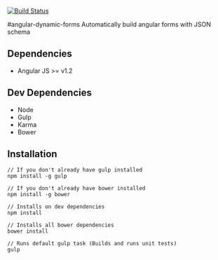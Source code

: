 [![Build Status](https://travis-ci.org/wbreza/angular-dynamic-forms.svg)](https://travis-ci.org/wbreza/angular-dynamic-forms)

#angular-dynamic-forms
Automatically build angular forms with JSON schema

## Dependencies
- Angular JS >= v1.2

## Dev Dependencies 
- Node
- Gulp
- Karma
- Bower


## Installation
    // If you don't already have gulp installed
    npm install -g gulp 
    
    // If you don't already have bower installed
    npm install -g bower 
    
    // Installs on dev dependencies
    npm install 
    
    // Installs all bower dependencies
    bower install 
    
    // Runs default gulp task (Builds and runs unit tests)
    gulp 
